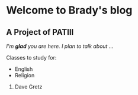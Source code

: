 # Welcome to Brady's blog

## A Project of PATIII

*I'm **glad** you are here. I plan to talk about ...*

Classes to study for:
* English
* Religion

1. Dave Gretz

